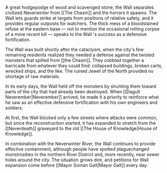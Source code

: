 A great hodgepodge of wood and scavenged stone, the Wall separates civilized Neverwinter from [[The Chasm]] and the horrors it spawns. The Wall lets guards strike at targets from positions of relative safety, and it provides regular outposts for watchers. The thick mess of a bloodstained refuse at the eastern base — not to mention the occasional rotting corpse of a more recent kill — speaks to the Wall 's success as a defensive fortification.

The Wall was built shortly after the cataclysm, when the city's few remaining residents realized they needed a defense against the twisted monsters that spilled from [[the Chasm]]. They cobbled together a barricade from whatever they could find: collapsed buildings, broken carts, wrecked ships, and the like. The ruined Jewel of the North provided no shortage of raw materials.

In its early days, the Wall held off the monsters by shunting them toward parts of the city that had already been destroyed. When [[Dagult Neverember|Neverember]] arrived, he made it a priority to reinforce what he saw as an effective defensive fortification with his own engineers and soldiers.

At first, the Wall blocked only a few streets where attacks were common, but since the reconstruction started, it has expanded to stretch from the [[Neverdeath]]
graveyard to the old [[The House of Knowledge|House of Knowledge]].

In combination with the Neverwinter River, the Wall continues to provide effective containment,
although people have spotted plaguechanged monstrosities in the northern River District and, more recently, near sewer holes around the city. The situation grows dire, and petitions for Wall expansion come before [[Mayor Soman Galt|Mayor Galt]] every day.